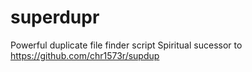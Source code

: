 # superdupr
Powerful duplicate file finder script
Spiritual sucessor to https://github.com/chr1573r/supdup
